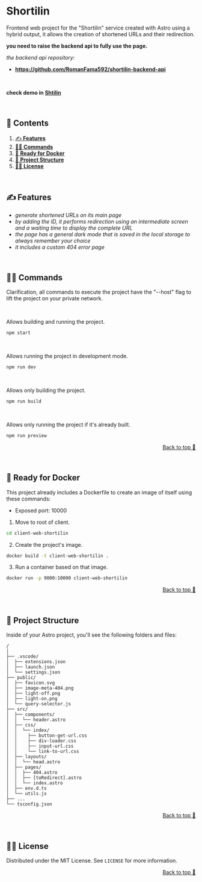 # Shortilin

Frontend web project for the "Shortilin" service created with Astro using a hybrid output, it allows the creation of shortened URLs and their redirection.

__you need to raise the backend api to fully use the page.__

_the backend api repository:_
- **https://github.com/RomanFama592/shortilin-backend-api**

<br>

**check demo in <a href="https://shtilin.vercel.app/">Shtilin</a>**

<br>

## 📑 Contents

1. <a href="#✍-features">✍ **Features**</a>
2. <a href="#👩‍💻-commands">👩‍💻 **Commands**</a>
3. <a href="#🐳-ready-for-docker">🐳 **Ready for Docker**</a>
4. <a href="#🚀-project-structure">🚀 **Project Structure**</a>
5. <a href="#👨‍⚖️-license">👨‍⚖️ **License**</a>

<br>

## ✍ Features

- _generate shortened URLs on its main page_
- _by adding the ID, it performs redirection using an intermediate screen and a waiting time to display the complete URL_
- _the page has a general dark mode that is saved in the local storage to always remember your choice_
- _it includes a custom 404 error page_

<br>

## 👩‍💻 Commands

Clarification, all commands to execute the project have the "--host" flag to lift the project on your private network.

<br>

Allows building and running the project.
```sh
npm start
```

<br>

Allows running the project in development mode.
```sh
npm run dev
```

<br>

Allows only building the project.
```sh
npm run build
```

<br>

Allows only running the project if it's already built.
```sh
npm run preview
```

<p align="right"><a href="#top">Back to top 🔼</a></p>
<br>

## 🐳 Ready for Docker

This project already includes a Dockerfile to create an image of itself using these commands:

- Exposed port: 10000

1. Move to root of client.

```sh
cd client-web-shortilin
```

2. Create the project's image.

```sh
docker build -t client-web-shortilin .
```

3. Run a container based on that image.

```sh
docker run -p 9000:10000 client-web-shortilin
```

<p align="right"><a href="#top">Back to top 🔼</a></p>
<br>

## 🚀 Project Structure

Inside of your Astro project, you'll see the following folders and files:

```
/
│
├── .vscode/
│  ├── extensions.json
│  ├── launch.json
│  └── settings.json
├── public/
│  ├── favicon.svg
│  ├── image-meta-404.png
│  ├── light-off.png
│  ├── light-on.png
│  └── query-selector.js
├── src/
│  ├── components/
│  │  └── header.astro
│  ├── css/
│  │  └── index/
│  │    ├── button-get-url.css
│  │    ├── div-loader.css
│  │    ├── input-url.css
│  │    └── link-to-url.css
│  ├── layouts/
│  │  └── head.astro
│  ├── pages/
│  │  ├── 404.astro
│  │  ├── [toRedirect].astro
│  │  └── index.astro
│  ├── env.d.ts
│  └── utils.js
├── ...
└── tsconfig.json
```

<p align="right"><a href="#top">Back to top 🔼</a></p>
<br>

## 👨‍⚖️ License

Distributed under the MIT License. See `LICENSE` for more information.

<p align="right"><a href="#top">Back to top 🔼</a></p>